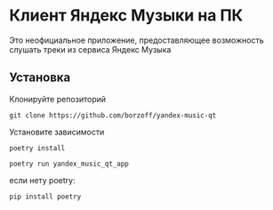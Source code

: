 # Клиент Яндекс Музыки на ПК
Это неофициальное приложение, предоставляющее возможность слушать треки из сервиса Яндекс Музыка

## Установка

Клонируйте репозиторий
```code
git clone https://github.com/borzoff/yandex-music-qt
```
Установите зависимости
```shell
poetry install
```
```shell
poetry run yandex_music_qt_app
```
если нету poetry:
```shell
pip install poetry
```